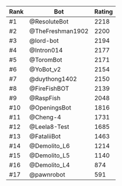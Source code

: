 Rank|Bot|Rating
---|---|---
#1|@ResoluteBot|2218
#2|@TheFreshman1902|2200
#3|@lord-bot|2194
#4|@Intron014|2177
#5|@ToromBot|2171
#6|@YoBot_v2|2154
#7|@duythong1402|2150
#8|@FireFishBOT|2139
#9|@RaspFish|2048
#10|@OpeningsBot|1816
#11|@Cheng-4|1731
#12|@Leela8-Test|1685
#13|@FataliiBot|1463
#14|@Demolito_L6|1214
#15|@Demolito_L5|1140
#16|@Demolito_L4|874
#17|@pawnrobot|591
